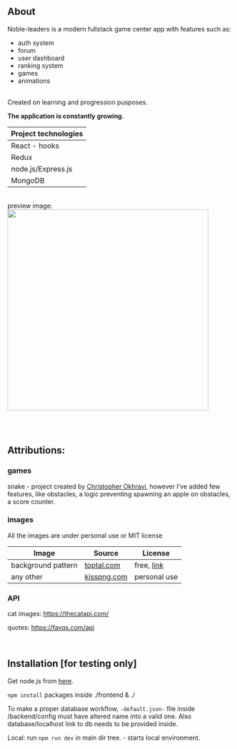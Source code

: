 ## About

Noble-leaders is a modern fullstack game center app with features such as: <br/>
- auth system
- forum
- user dashboard
- ranking system
- games
- animations

<br/>
Created on learning and progression pusposes.
<br/>

**The application is constantly growing.**



| Project technologies |
| ---------------- |
| React - hooks |
| Redux |
| node.js/Express.js |
| MongoDB |

<br/>
preview image: <br/>
<img src="https://user-images.githubusercontent.com/43997053/62858615-af42aa00-bcf2-11e9-9027-c938e0ab29b4.jpg" width="450">

<br/><br/>

## Attributions:

### **games**


snake - project created by [Christopher Okhravi](https://www.youtube.com/channel/UCbF-4yQQAWw-UnuCd2Azfzg), however I've added few features, like obstacles, a logic preventing spawning an apple on obstacles, a score counter.

### **images**

All the images are under personal use or MIT license

| Image | Source | License |
| ----- | ------ | ------- |
| background pattern | [toptal.com](https://www.toptal.com/designers/subtlepatterns/) | free, [link](https://creativecommons.org/licenses/by-sa/3.0/legalcode) |
| any other | [kisspng.com](https://www.kisspng.com/) | personal use |

### **API**

cat images: https://thecatapi.com/

quotes: https://favqs.com/api

<br/>

## Installation [for testing only]

Get node.js from [here](https://nodejs.org/en/).

`npm install` packages inside ./frontend & ./

To make a proper database workflow, `-default.json-` file inside /backend/config must have altered name into a valid one. Also database/localhost link to db needs to be provided inside.

Local: run `npm run dev` in main dir tree. - starts local environment.


